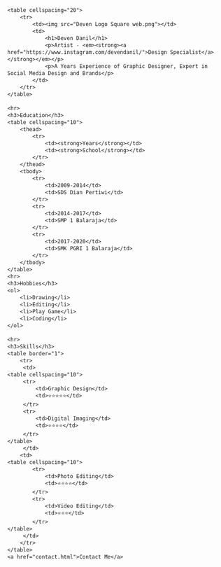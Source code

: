 <html>

<head>
    <meta charset="UTF-8">
    <meta http-equiv="X-UA-Compatible" content="IE=edge">
    <meta name="viewport" content="width=device-width, initial-scale=1.0">
    <title>Deven Personal Website</title>
</head>
<body>
    
    <table cellspacing="20">
        <tr>
            <td><img src="Deven Logo Square web.png"></td>
            <td>
                <h1>Deven Danil</h1>
                <p>Artist - <em><strong><a href="https://www.instagram.com/devendanil/">Design Specialist</a></strong></em></p>
                <p>A Years Experience of Graphic Designer, Expert in Social Media Design and Brands</p>
            </td>
        </tr>
    </table>
    
    <hr>
    <h3>Education</h3>
    <table cellspacing="10">
        <thead>
            <tr>
                <td><strong>Years</strong></td>
                <td><strong>School</strong></td>
            </tr>
        </thead>
        <tbody>
            <tr>
                <td>2009-2014</td>
                <td>SDS Dian Pertiwi</td>
            </tr>
            <tr>
                <td>2014-2017</td>
                <td>SMP 1 Balaraja</td>
            </tr>
            <tr>
                <td>2017-2020</td>
                <td>SMK PGRI 1 Balaraja</td>
            </tr>
        </tbody>
    </table>
    <hr>
    <h3>Hobbies</h3>
    <ol>
        <li>Drawing</li>
        <li>Editing</li>
        <li>Play Game</li>
        <li>Coding</li>
    </ol>
    
    <hr>
    <h3>Skills</h3>
    <table border="1">
        <tr>
         <td>
    <table cellspacing="10">
         <tr>
             <td>Graphic Design</td>
             <td>⭐⭐⭐⭐⭐</td>
         </tr>
         <tr>
             <td>Digital Imaging</td>
             <td>⭐⭐⭐⭐</td>
         </tr>
    </table>     
         </td>
        <td>
    <table cellspacing="10">        
            <tr>
                <td>Photo Editing</td>
                <td>⭐⭐⭐⭐</td>
            </tr>
            <tr>
                <td>Video Editing</td>
                <td>⭐⭐⭐</td>
            </tr>
    </table>        
         </td>
        </tr> 
    </table>
    <a href="contact.html">Contact Me</a>
</body>

</html>
